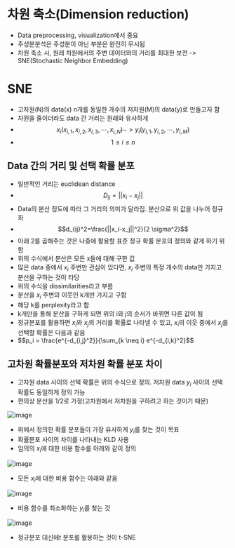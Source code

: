 # 차원 축소(Dimension reduction)
- Data preprocessing, visualization에서 중요
- 주성분분석은 주성분이 아닌 부분은 완전히 무시됨
- 차원 축소 시, 원래 차원에서의 주변 데이터와의 거리를 최대한 보전 -> SNE(Stochastic Neighbor Embedding)

# SNE

- 고차원(N)의 data(x) n개를 동일한 개수의 저차원(M)의 data(y)로 만들고자 함
- 차원을 줄이더라도 data 간 거리는 원래와 유사하게
- $$x_i(x_{i,1},x_{i,2},x_{i,3},\cdots, x_{i,N}) -> y_i(y_{i,1}, y_{i,2}, \cdots, y_{i,M})$$
- $$1 \leq i \leq n$$

## Data 간의 거리 및 선택 확률 분포
- 일반적인 거리는 euclidean distance
- $$D_{ij} = ||x_i - x_j||$$
- Data의 분산 정도에 따라 그 거리의 의미가 달라짐. 분산으로 위 값을 나누어 정규화
- $$d_{ij}^2=\frac{||x_i-x_j||^2}{2 \sigma^2}$$
- 아래 2를 곱해주는 것은 나중에 활용할 표준 정규 확률 분포의 정의와 같게 하기 위함
- 위의 수식에서 분산은 모든 x들에 대해 구한 값
- 많은 data 중에서 $x_i$ 주변만 관심이 있다면, $x_i$ 주변의 특정 개수의 data만 가지고 분산을 구하는 것이 타당
- 위의 수식을 dissimilarities라고 부름
- 분산을 $x_i$ 주변의 이웃인 k개만 가지고 구함
- 해당 k를 perplexity라고 함
- k개만을 통해 분산을 구하게 되면 위의 i와 j의 순서가 바뀌면 다른 값이 됨
- 정규분포를 활용하면 $x_i$와 $x_j$의 거리를 확률로 나타낼 수 있고, $x_i$의 이웃 중에서 $x_j$를 선택할 확률은 다음과 같음
- $$p_i = \frac{e^{-d_{i,j}^2}}{\sum_{k \neq i} e^{-d_{i,k}^2}$$

## 고차원 확률분포와 저차원 확률 분포 차이
- 고차원 data 사이의 선택 확률은 위의 수식으로 정의. 저차원 data $y_i$ 사이의 선택 확률도 동일하게 정의 가능
- 편의상 분산을 1/2로 가정(고차원에서 저차원을 구하려고 하는 것이기 때문)

![image](https://github.com/as9786/ML-DLPratice/assets/80622859/fb43b8f0-54c1-4872-8f1c-cb22c8e14a10)

- 위에서 정의한 확률 분포들이 가장 유사하게 $y_i$를 찾는 것이 목표
- 확률분포 사이의 차이를 나타내는 KLD 사용
- 임의의 $x_i$에 대한 비용 함수를 아래와 같이 정의

![image](https://github.com/as9786/ML-DLPratice/assets/80622859/b7fbf944-2f3c-419e-b8e0-8c2ad66627bf)

- 모든 $x_i$에 대한 비용 함수는 아래와 같음

![image](https://github.com/as9786/ML-DLPratice/assets/80622859/845079eb-a342-43cf-9c61-865062fc2749)

- 비용 함수를 최소화하는 $y_i$를 찾는 것

![image](https://github.com/as9786/ML-DLPratice/assets/80622859/942f2ff3-bb26-47db-8758-1fdc7e226235)

- 정규분포 대신에t 분포를 활용하는 것이 t-SNE



